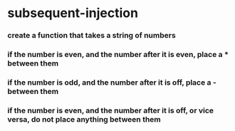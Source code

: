 # subsequent-injection

### create a function that takes a string of numbers
### if the number is even, and the number after it is even, place a * between them
### if the number is odd, and the number after it is off, place a - between them
### if the number is even, and the number after it is off, or vice versa, do not place anything between them
